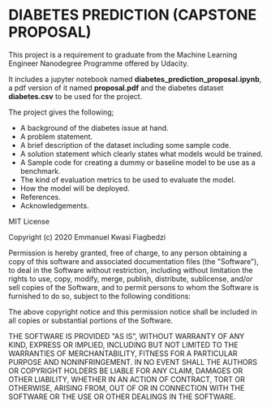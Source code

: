 # DIABETES PREDICTION (CAPSTONE PROPOSAL)

This project is a requirement to graduate from the Machine Learning Engineer Nanodegree Programme offered by Udacity.

It includes a jupyter notebook named **diabetes_prediction_proposal.ipynb**, a pdf version of it named **proposal.pdf** and the diabetes dataset **diabetes.csv** to be used for the project.

The project gives the following;

* A background of the diabetes issue at hand.
* A problem statement.
* A brief description of the dataset including some sample code.
* A solution statement which clearly states what models would be trained.
* A Sample code for creating a dummy or baseline model to be use as a benchmark.
* The kind of evaluation metrics to be used to evaluate the model.
* How the model will be deployed.
* References.
* Acknowledgements.

MIT License

Copyright (c) 2020 Emmanuel Kwasi Fiagbedzi

Permission is hereby granted, free of charge, to any person obtaining a copy
of this software and associated documentation files (the "Software"), to deal
in the Software without restriction, including without limitation the rights
to use, copy, modify, merge, publish, distribute, sublicense, and/or sell
copies of the Software, and to permit persons to whom the Software is
furnished to do so, subject to the following conditions:

The above copyright notice and this permission notice shall be included in all
copies or substantial portions of the Software.

THE SOFTWARE IS PROVIDED "AS IS", WITHOUT WARRANTY OF ANY KIND, EXPRESS OR
IMPLIED, INCLUDING BUT NOT LIMITED TO THE WARRANTIES OF MERCHANTABILITY,
FITNESS FOR A PARTICULAR PURPOSE AND NONINFRINGEMENT. IN NO EVENT SHALL THE
AUTHORS OR COPYRIGHT HOLDERS BE LIABLE FOR ANY CLAIM, DAMAGES OR OTHER
LIABILITY, WHETHER IN AN ACTION OF CONTRACT, TORT OR OTHERWISE, ARISING FROM,
OUT OF OR IN CONNECTION WITH THE SOFTWARE OR THE USE OR OTHER DEALINGS IN THE
SOFTWARE.
